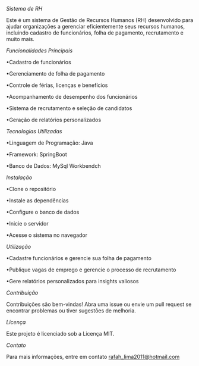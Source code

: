
*Sistema de RH*


Este é um sistema de Gestão de Recursos Humanos (RH) desenvolvido para ajudar organizações a gerenciar eficientemente seus recursos humanos, incluindo cadastro de funcionários, folha de pagamento, recrutamento e muito mais.


*Funcionalidades Principais*

•Cadastro de funcionários

•Gerenciamento de folha de pagamento

•Controle de férias, licenças e benefícios

•Acompanhamento de desempenho dos funcionários

•Sistema de recrutamento e seleção de candidatos

•Geração de relatórios personalizados


*Tecnologias Utilizadas*

•Linguagem de Programação: Java  

•Framework: SpringBoot

•Banco de Dados: MySql Workbendch


*Instalação*

•Clone o repositório

•Instale as dependências

•Configure o banco de dados

•Inicie o servidor

•Acesse o sistema no navegador


*Utilização*

•Cadastre funcionários e gerencie sua folha de pagamento

•Publique vagas de emprego e gerencie o processo de recrutamento

•Gere relatórios personalizados para insights valiosos


*Contribuição*

Contribuições são bem-vindas! Abra uma issue ou envie um pull request se encontrar problemas ou tiver sugestões de melhoria.


*Licença*

Este projeto é licenciado sob a Licença MIT.


*Contato*

Para mais informações, entre em contato rafah_lima2011@hotmail.com
